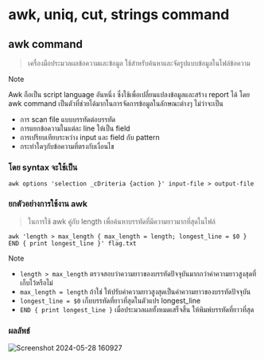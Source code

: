 # awk, uniq, cut, strings command

## awk command

> เครื่องมือประมวลผลข้อความและข้อมูล ใช้สำหรับค้นหาและจัดรูปแบบข้อมูลในไฟล์ข้อความ

> [!NOTE]
> Awk ถือเป็น script language อันหนึ่ง ซึ่งใช้เพื่อเปลี่ยนแปลงข้อมูลและสร้าง report ได้ โดย awk command เป็นตัวที่ช่วยได้มากในการจัดการข้อมูลในลักษณะต่างๆ ไม่ว่าจะเป็น
> - การ scan file แบบบรรทัดต่อบรรทัด
> - การแยกข้อความในแต่ละ line ให้เป็น field
> - การเปรียบเทียบระหว่าง input และ field กับ pattern
> - กระทำใดๆกับข้อความที่ตรงกับเงื่อนไข

### โดย syntax จะใช้เป็น

```
awk options 'selection _cDriteria {action }' input-file > output-file
```

### ยกตัวอย่างการใช้งาน awk

> ในการใช้ awk คู่กับ length เพื่อค้นหาบรรทัดที่มีความยาวมากที่สุดในไฟล์

```
awk 'length > max_length { max_length = length; longest_line = $0 } END { print longest_line }' flag.txt
```
> [!NOTE]
> - `length > max_length` ตรวจสอบว่าความยาวของบรรทัดปัจจุบันมากกว่าค่าความยาวสูงสุดที่เก็บไว้หรือไม่
> - `max_length = length` ถ้าใช่ ให้ปรับค่าความยาวสูงสุดเป็นค่าความยาวของบรรทัดปัจจุบัน
> - `longest_line = $0` เก็บบรรทัดที่ยาวที่สุดในตัวแปร longest_line
> - `END { print longest_line }` เมื่อประมวลผลทั้งหมดเสร็จสิ้น ให้พิมพ์บรรทัดที่ยาวที่สุด

### ผลลัพธ์

![Screenshot 2024-05-28 160927](https://github.com/Atiwitch15101/Linux-Knowledge/assets/159407312/71f2e569-3641-4e2a-942b-8e98682a336e)

